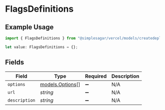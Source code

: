 # FlagsDefinitions

## Example Usage

```typescript
import { FlagsDefinitions } from "@simplesagar/vercel/models/createdeploymentop.js";

let value: FlagsDefinitions = {};
```

## Fields

| Field                                    | Type                                     | Required                                 | Description                              |
| ---------------------------------------- | ---------------------------------------- | ---------------------------------------- | ---------------------------------------- |
| `options`                                | [models.Options](../models/options.md)[] | :heavy_minus_sign:                       | N/A                                      |
| `url`                                    | *string*                                 | :heavy_minus_sign:                       | N/A                                      |
| `description`                            | *string*                                 | :heavy_minus_sign:                       | N/A                                      |